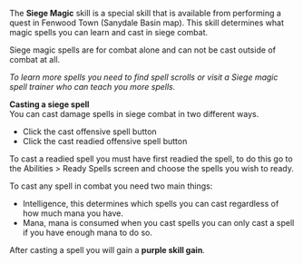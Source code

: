 The **Siege Magic** skill is a special skill that is available from performing a quest in Fenwood Town (Sanydale Basin map). This skill determines what magic spells you can learn and cast in siege combat.

Siege magic spells are for combat alone and can not be cast outside of combat at all.

_To learn more spells you need to find spell scrolls or visit a Siege magic spell trainer who can teach you more spells._

**Casting a siege spell**  
You can cast damage spells in siege combat in two different ways.

*   Click the cast offensive spell button
*   Click the cast readied offensive spell button

To cast a readied spell you must have first readied the spell, to do this go to the Abilities > Ready Spells screen and choose the spells you wish to ready.

To cast any spell in combat you need two main things:

*   Intelligence, this determines which spells you can cast regardless of how much mana you have.
*   Mana, mana is consumed when you cast spells you can only cast a spell if you have enough mana to do so.

After casting a spell you will gain a **purple skill gain**.